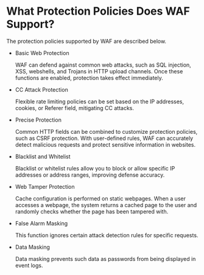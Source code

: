 # What Protection Policies Does WAF Support?<a name="waf_01_0028"></a>

The protection policies supported by WAF are described below.

-   Basic Web Protection

    WAF can defend against common web attacks, such as SQL injection, XSS, webshells, and Trojans in HTTP upload channels. Once these functions are enabled, protection takes effect immediately.

-   CC Attack Protection

    Flexible rate limiting policies can be set based on the IP addresses, cookies, or Referer field, mitigating CC attacks.

-   Precise Protection

    Common HTTP fields can be combined to customize protection policies, such as CSRF protection. With user-defined rules, WAF can accurately detect malicious requests and protect sensitive information in websites.

-   Blacklist and Whitelist

    Blacklist or whitelist rules allow you to block or allow specific IP addresses or address ranges, improving defense accuracy.

-   Web Tamper Protection

    Cache configuration is performed on static webpages. When a user accesses a webpage, the system returns a cached page to the user and randomly checks whether the page has been tampered with.

-   False Alarm Masking

    This function ignores certain attack detection rules for specific requests.

-   Data Masking

    Data masking prevents such data as passwords from being displayed in event logs.



